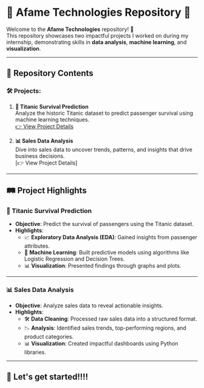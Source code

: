 # 🌟 Afame Technologies Repository 🌟

Welcome to the **Afame Technologies** repository! 🚀  
This repository showcases two impactful projects I worked on during my internship, demonstrating skills in **data analysis**, **machine learning**, and **visualization**.

---

## 📂 Repository Contents

### 🛠️ Projects:
1. **🚢 Titanic Survival Prediction**  
   Analyze the historic Titanic dataset to predict passenger survival using machine learning techniques.  
   [👉 View Project Details](./project1/Readme.md)

2. **📊 Sales Data Analysis**  
   Dive into sales data to uncover trends, patterns, and insights that drive business decisions.  
   [👉 View Project Details]

---

## 🛤️ Project Highlights

### 🚢 Titanic Survival Prediction
- **Objective**: Predict the survival of passengers using the Titanic dataset.  
- **Highlights**:
  - 📈 **Exploratory Data Analysis (EDA)**: Gained insights from passenger attributes.  
  - 🤖 **Machine Learning**: Built predictive models using algorithms like Logistic Regression and Decision Trees.  
  - 📊 **Visualization**: Presented findings through graphs and plots.

---

### 📊 Sales Data Analysis
- **Objective**: Analyze sales data to reveal actionable insights.  
- **Highlights**:
  - 🛠️ **Data Cleaning**: Processed raw sales data into a structured format.  
  - 📉 **Analysis**: Identified sales trends, top-performing regions, and product categories.  
  - 📊 **Visualization**: Created impactful dashboards using Python libraries.

---

## 🚀 Let's get started!!!!
